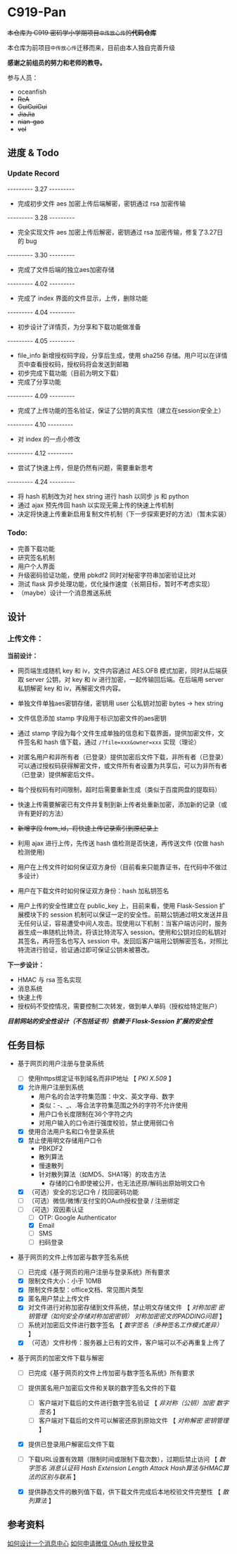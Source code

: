 # C919-Pan

<del>本仓库为 C919 密码学小学期项目`中传放心传`的<strong>代码仓库</strong></del>

本仓库为前项目`中传放心传`迁移而来，目前由本人独自完善升级

**感谢之前组员的努力和老师的教导。**

参与人员：
* oceanfish
* <del>ReA
* <del>GuiGuiGui
* <del>JiaJia
* <del>nian-gao
* <del>vol

## 进度 & Todo
### Update Record

--------- 3.27 ---------
* 完成初步文件 aes 加密上传后端解密，密钥通过 rsa 加密传输

--------- 3.28 ---------
* 完全实现文件 aes 加密上传后解密，密钥通过 rsa 加密传输，修复了3.27日的 bug

--------- 3.30 ---------
* 完成了文件后端的独立aes加密存储

--------- 4.02 ---------
* 完成了 index 界面的文件显示，上传，删除功能

--------- 4.04 ---------
* 初步设计了详情页，为分享和下载功能做准备

--------- 4.05 ---------
* file_info 新增授权码字段，分享后生成，使用 sha256 存储。用户可以在详情页中查看授权码，授权码将会发送到邮箱
* 初步完成下载功能（目前为明文下载）
* 完成了分享功能

--------- 4.09 ---------
* 完成了上传功能的签名验证，保证了公钥的真实性（建立在session安全上）

--------- 4.10 ---------
* 对 index 的一点小修改

--------- 4.12 ---------
* 尝试了快速上传，但是仍然有问题，需要重新思考

--------- 4.24 ---------
* 将 hash 机制改为对 hex string 进行 hash 以同步 js 和 python
* 通过 ajax 预先传回 hash 以实现无需上传的快速上传机制
* 决定将快速上传重新启用复制文件机制（下一步探索更好的方法）（暂未实装）


### Todo:
* 完善下载功能
* 研究签名机制
* 用户个人界面
* 升级密码验证功能，使用 pbkdf2 同时对秘密字符串加密验证比对
* 测试 flask 异步处理功能，优化操作速度（长期目标，暂时不考虑实现）
* （maybe）设计一个消息推送系统

## 设计

### 上传文件：

**当前设计：**

* 网页端生成随机 key 和 iv，文件内容通过 AES.OFB 模式加密，同时从后端获取 server 公钥，对 key 和 iv 进行加密，一起传输回后端。在后端用 server 私钥解密 key 和 iv，再解密文件内容。

* 单独文件单独aes密钥存储，密钥用 user 公私钥对加密
bytes -> hex string

* 文件信息添加 stamp 字段用于标识加密文件的aes密钥

* 通过 stamp 字段为每个文件生成单独的信息和下载界面，提供加密文件，文件签名和 hash 值下载，通过 `/?file=xxx&owner=xxx` 实现（理论）

* 对匿名用户和非所有者（已登录）提供加密后文件下载，非所有者（已登录）可以通过授权码获得解密文件，或文件所有者设置为共享后，可以为非所有者（已登录）提供解密后文件。

* 每个授权码有时间限制，超时后需要重新生成（类似于百度网盘的提取码）

* 快速上传需要解密已有文件并复制到新上传者处重新加密，添加新的记录（或许有更好的方法）

* <del>新增字段 from_id，将快速上传记录索引到原纪录上

* 利用 ajax 进行上传，先传送 hash 值检测是否快速，再传送文件 (仅做 hash检测使用)

* 用户在上传文件时如何保证双方身份（目前看来只能靠证书，在代码中不做过多设计）

* 用户在下载文件时如何保证双方身份：hash 加私钥签名

* 用户上传的安全性建立在 public_key 上，目前来看，使用 Flask-Session 扩展模块下的 session 机制可以保证一定的安全性。前期公钥通过明文发送并且无任何认证，容易遭受中间人攻击。现使用以下机制：当客户端访问时，服务器生成一串随机比特流，将该比特流写入 session。使用和公钥对应的私钥对其签名，再将签名也写入 session 中。发回后客户端用公钥解密签名，对照比特流进行验证，验证通过即可保证公钥未被篡改。

**下一步设计：**
* HMAC 与 rsa 签名实现
* 消息系统
* 快速上传
* 授权码不受控情况，需要控制二次转发，做到单人单码（授权给特定账户）

***目前网站的安全性设计（不包括证书）依赖于 Flask-Session 扩展的安全性***

## 任务目标

- 基于网页的用户注册与登录系统
  - [ ] 使用https绑定证书到域名而非IP地址 【 *PKI* *X.509* 】
  - [x] 允许用户注册到系统 
    - 用户名的合法字符集范围：中文、英文字母、数字
    - 类似：-、_、.等合法字符集范围之外的字符不允许使用
    - 用户口令长度限制在36个字符之内
    - 对用户输入的口令进行强度校验，禁止使用弱口令
  - [x] 使用合法用户名和口令登录系统 
  - [x] 禁止使用明文存储用户口令
    - PBKDF2
    - 散列算法
    - 慢速散列
    - 针对散列算法（如MD5、SHA1等）的攻击方法
      - 存储的口令即使被公开，也无法还原/解码出原始明文口令
  - [x] （可选）安全的忘记口令 / 找回密码功能 
  - [ ] （可选）微信/微博/支付宝的OAuth授权登录 / 注册绑定 
  - [ ] （可选）双因素认证 
    - [ ] OTP: Google Authenticator
    - [x] Email
    - [ ] SMS
    - [ ] 扫码登录
- 基于网页的文件上传加密与数字签名系统
  - [ ] 已完成《基于网页的用户注册与登录系统》所有要求
  - [x] 限制文件大小：小于 10MB
  - [x] 限制文件类型：office文档、常见图片类型
  - [x] 匿名用户禁止上传文件
  - [x] 对文件进行对称加密存储到文件系统，禁止明文存储文件 【 *对称加密* *密钥管理（如何安全存储对称加密密钥）* *对称加密密文的PADDING问题* 】
  - [ ] 系统对加密后文件进行数字签名 【 *数字签名（多种签名工作模式差异）* 】
  - [x] （可选）文件秒传：服务器上已有的文件，客户端可以不必再重复上传了

- 基于网页的加密文件下载与解密

  - [ ] 已完成《基于网页的文件上传加密与数字签名系统》所有要求
  - [ ] 提供匿名用户加密后文件和关联的数字签名文件的下载
    - [ ] 客户端对下载后的文件进行数字签名验证 【 *非对称（公钥）加密* *数字签名* 】
    - [ ] 客户端对下载后的文件可以解密还原到原始文件 【 *对称解密* *密钥管理* 】
  - [x] 提供已登录用户解密后文件下载
  - [ ] 下载URL设置有效期（限制时间或限制下载次数），过期后禁止访问 【 *数字签名* *消息认证码* *Hash Extension Length Attack* *Hash算法与HMAC算法的区别与联系* 】
  - [x] 提供静态文件的散列值下载，供下载文件完成后本地校验文件完整性 【 *散列算法* 】


## 参考资料
[如何设计一个消息中心](https://juejin.cn/post/7140651064725864485)
[如何申请微信 OAuth 授权登录](https://cloud.tencent.com/developer/article/1447723)